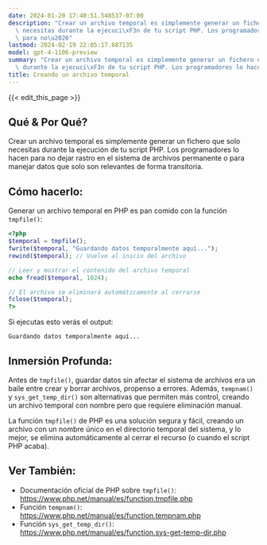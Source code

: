 ```yaml
---
date: 2024-01-20 17:40:51.548537-07:00
description: "Crear un archivo temporal es simplemente generar un fichero que solo\
  \ necesitas durante la ejecuci\xF3n de tu script PHP. Los programadores lo hacen\
  \ para no\u2026"
lastmod: 2024-02-19 22:05:17.687135
model: gpt-4-1106-preview
summary: "Crear un archivo temporal es simplemente generar un fichero que solo necesitas\
  \ durante la ejecuci\xF3n de tu script PHP. Los programadores lo hacen para no\u2026"
title: Creando un archivo temporal
---
```


{{< edit_this_page >}}

## Qué & Por Qué?
Crear un archivo temporal es simplemente generar un fichero que solo necesitas durante la ejecución de tu script PHP. Los programadores lo hacen para no dejar rastro en el sistema de archivos permanente o para manejar datos que solo son relevantes de forma transitoria.

## Cómo hacerlo:
Generar un archivo temporal en PHP es pan comido con la función `tmpfile()`:

```PHP
<?php
$temporal = tmpfile();
fwrite($temporal, "Guardando datos temporalmente aquí...");
rewind($temporal); // Vuelve al inicio del archivo

// Leer y mostrar el contenido del archivo temporal
echo fread($temporal, 1024);

// El archivo se eliminará automáticamente al cerrarse
fclose($temporal);
?>
```

Si ejecutas esto verás el output:
```
Guardando datos temporalmente aquí...
```

## Inmersión Profunda:
Antes de `tmpfile()`, guardar datos sin afectar el sistema de archivos era un baile entre crear y borrar archivos, propenso a errores. Además, `tempnam()` y `sys_get_temp_dir()` son alternativas que permiten más control, creando un archivo temporal con nombre pero que requiere eliminación manual.

La función `tmpfile()` de PHP es una solución segura y fácil, creando un archivo con un nombre único en el directorio temporal del sistema, y lo mejor, se elimina automáticamente al cerrar el recurso (o cuando el script PHP acaba).

## Ver También:
- Documentación oficial de PHP sobre `tmpfile()`: https://www.php.net/manual/es/function.tmpfile.php
- Función `tempnam()`: https://www.php.net/manual/es/function.tempnam.php
- Función `sys_get_temp_dir()`: https://www.php.net/manual/es/function.sys-get-temp-dir.php
